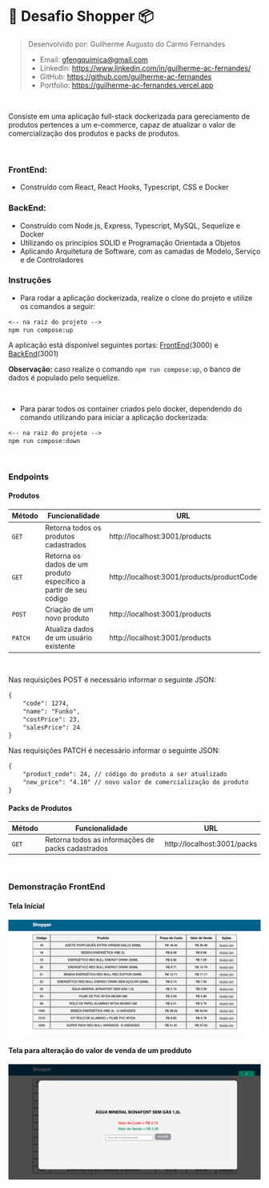 # 🛒 Desafio Shopper 📦
> Desenvolvido por: Guilherme Augusto do Carmo Fernandes
> - Email: [gfengquimica@gmail.com](mailto:gfengquimica@gmail.com)
> - LinkedIn: https://www.linkedin.com/in/guilherme-ac-fernandes/
> - GitHub: https://github.com/guilherme-ac-fernandes
> - Portfolio: https://guilherme-ac-fernandes.vercel.app

<br />

Consiste em uma aplicação full-stack dockerizada para gereciamento de produtos pertences a um e-commerce, capaz de atualizar o valor de comercialização dos produtos e packs de produtos.

<br />

### FrontEnd:
* Construído com React, React Hooks, Typescript, CSS e Docker

### BackEnd:

* Construído com Node.js, Express, Typescript, MySQL, Sequelize e Docker
* Utilizando os princípios SOLID e Programação Orientada a Objetos
* Aplicando Arquitetura de Software, com as camadas de Modelo, Serviço e de Controladores

### Instruções

- Para rodar a aplicação dockerizada, realize o clone do projeto e utilize os comandos a seguir:

```
<-- na raiz do projeto -->
npm run compose:up
```

A aplicação está disponível seguintes portas: [FrontEnd](http://localhost:3000/)(3000) e [BackEnd](http://localhost:3001/users)(3001)

**Observação:** caso realize o comando `npm run compose:up`, o banco de dados é populado pelo sequelize.

<br />

- Para parar todos os container criados pelo docker, dependendo do comando utilizando para iniciar a aplicação dockerizada:

```
<-- na raiz do projeto -->
npm run compose:down
```

<br />


### Endpoints

#### Produtos

| Método | Funcionalidade | URL |
|---|---|---|
| `GET` | Retorna todos os produtos cadastrados | http://localhost:3001/products |
| `GET` | Retorna os dados de um produto específico a partir de seu código | http://localhost:3001/products/productCode |
| `POST` | Criação de um novo produto | http://localhost:3001/products |
| `PATCH` | Atualiza dados de um usuário existente | http://localhost:3001/products |

<br />

Nas requisições POST é necessário informar o seguinte JSON:

```
{
	"code": 1274,
	"name": "Funko",
	"costPrice": 23,
	"salesPrice": 24
}
```

Nas requisições PATCH é necessário informar o seguinte JSON:

```
{
	"product_code": 24, // código do produto a ser atualizado
	"new_price": "4.10" // novo valor de comercialização do produto
}
```

#### Packs de Produtos

| Método | Funcionalidade | URL |
|---|---|---|
| `GET` | Retorna todos as informações de packs cadastrados | http://localhost:3001/packs |


<br />

### Demonstração FrontEnd
 
#### Tela Inícial
  <p align="center">
    <img src="./images/inicialPage.png" alt="Tela Inicial - Demostração"/>
  </p>

#### Tela para alteração do valor de venda de um prodduto
  <p align="center">
    <img src="./images/updateSale.png" alt="Atualizar Produto - Demostração"/>
  </p>
